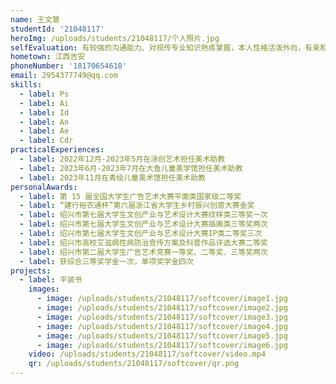 ```yaml
---
name: 王文慧
studentId: '21048117'
heroImg: /uploads/students/21048117/个人照片.jpg
selfEvaluation: 有较强的沟通能力、对视传专业知识熟练掌握，本人性格活泼外向，有亲和力，喜欢艺术，有较强的自律能力和学习能力较强；
hometown: 江西吉安
phoneNumber: '18170654618'
email: 2954377749@qq.com
skills:
  - label: Ps
  - label: Ai
  - label: Id
  - label: An
  - label: Ae
  - label: Cdr
practicalExperiences:
  - label: 2022年12月-2023年5月在涂创艺术担任美术助教
  - label: 2023年6月-2023年7月在大鱼儿童美学馆担任美术助教
  - label: 2023年11月在青绘儿童美术馆担任美术助教
personalAwards:
  - label: 第 15 届全国大学生广告艺术大赛平面类国家级二等奖
  - label: “建行裕农通杯”第六届浙江省大学生乡村振兴创意大赛金奖
  - label: 绍兴市第七届大学生文创产业与艺术设计大赛纹样类三等奖一次
  - label: 绍兴市第七届大学生文创产业与艺术设计大赛插画类三等奖两次
  - label: 绍兴市第七届大学生文创产业与艺术设计大赛IP类二等奖三次
  - label: 绍兴市高校艾滋病性病防治宣传方案及科普作品评选大赛二等奖
  - label: 绍兴市第二届大学生广告艺术竞赛一等奖、二等奖、三等奖两次
  - label: 获综合三等奖学金一次，单项奖学金四次
projects:
  - label: 平装书
    images:
      - image: /uploads/students/21048117/softcover/image1.jpg
      - image: /uploads/students/21048117/softcover/image2.jpg
      - image: /uploads/students/21048117/softcover/image3.jpg
      - image: /uploads/students/21048117/softcover/image4.jpg
      - image: /uploads/students/21048117/softcover/image5.jpg
      - image: /uploads/students/21048117/softcover/image6.jpg
    video: /uploads/students/21048117/softcover/video.mp4
    qr: /uploads/students/21048117/softcover/qr.png
---
```

